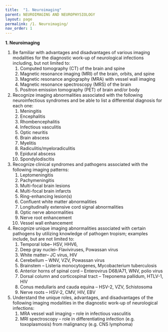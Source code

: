 ```yaml
---
title:  "1. Neuroimaging"
parent: NEUROIMAGING AND NEUROPHYSIOLOGY
layout: page
permalink: /1. Neuroimaging/
nav_order: 1
---
```


**1. Neuroimaging**

1. Be familiar with advantages and disadvantages of various imaging modalities for the diagnostic work-up of neurological infections including, but not limited to:  
   1. Computed tomography (CT) of the brain and spine  
   2. Magnetic resonance imaging (MRI) of the brain, orbits, and spine  
   3. Magnetic resonance angiography (MRA) with vessel wall imaging  
   4. Magnetic resonance spectroscopy (MRS) of the brain  
   5. Positron emission tomography (PET) of brain and/or body  
2. Recognize imaging abnormalities associated with the following neuroinfectious syndromes and be able to list a differential diagnosis for each one:  
   1. Meningitis  
   2. Encephalitis  
   3. Rhombencephalitis  
   4. Infectious vasculitis  
   5. Optic neuritis  
   6. Brain abscess  
   7. Myelitis  
   8. Radiculitis/myeloradiculitis  
   9. Epidural abscess  
   10. Spondylodiscitis  
3. Recognize clinical syndromes and pathogens associated with the following imaging patterns:  
   1. Leptomeningitis  
   2. Pachymeningitis  
   3. Multi-focal brain lesions  
   4. Multi-focal brain infarcts  
   5. Ring-enhancing lesion(s)  
   6. Confluent white matter abnormalities  
   7. Longitudinally extensive cord signal abnormalities  
   8. Optic nerve abnormalities  
   9. Nerve root enhancement  
   10. Vessel wall enhancement  
4. Recognize unique imaging abnormalities associated with certain pathogens by utilizing knowledge of pathogen tropism; examples include, but are not limited to:  
   1. Temporal lobe– HSV, HHV6,  
   2. Deep gray nuclei– Flaviviruses, Powassan virus  
   3. White matter– JC virus, HIV  
   4. Cerebellum – WNV, VZV, Powassan virus  
   5. Brainstem – Listeria monocytogenes, Mycobacterium tuberculosis  
   6. Anterior horns of spinal cord – Enterovirus D68/A71, WNV, polio virus  
   7. Dorsal column and corticospinal tract – Treponema pallidum, HTLV-1, HIV   
   8. Conus medullaris and cauda equina – HSV-2, VZV, Schistosoma  
   9. Nerve roots – HSV-2, CMV, HIV, EBV  
5. Understand the unique roles, advantages, and disadvantages of the following imaging modalities in the diagnostic work-up of neurological infections:  
   1. MRA vessel wall imaging – role in infectious vasculitis  
   2. MRI spectroscopy – role in differentiating infection (e.g. toxoplasmosis) from malignancy (e.g. CNS lymphoma)

